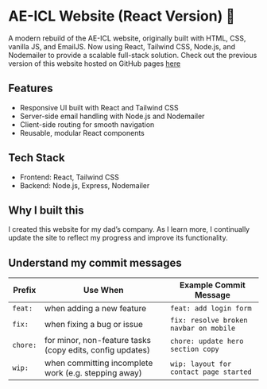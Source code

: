 # AE-ICL Website (React Version) 🚀

A modern rebuild of the AE-ICL website, originally built with HTML, CSS, vanilla JS, and EmailJS. Now using React, Tailwind CSS, Node.js, and Nodemailer to provide a scalable full-stack solution. Check out the previous version of this website hosted on GitHub pages [here](https://erinaurelie.github.io/ae-icl-website/)

## Features
- Responsive UI built with React and Tailwind CSS  
- Server-side email handling with Node.js and Nodemailer  
- Client-side routing for smooth navigation  
- Reusable, modular React components  

## Tech Stack
- Frontend: React, Tailwind CSS  
- Backend: Node.js, Express, Nodemailer

## Why I built this
I created this website for my dad’s company. As I learn more, I continually update the site to reflect my progress and improve its functionality.

## Understand my commit messages

| Prefix   | Use When                                         | Example Commit Message              |
|----------|-------------------------------------------------|-----------------------------------|
| `feat:`  | when adding a new feature                        | `feat: add login form`             |
| `fix:`   | when fixing a bug or issue                        | `fix: resolve broken navbar on mobile` |
| `chore:` | for minor, non-feature tasks (copy edits, config updates) | `chore: update hero section copy` |
| `wip:`   | when committing incomplete work (e.g. stepping away) | `wip: layout for contact page started` |
